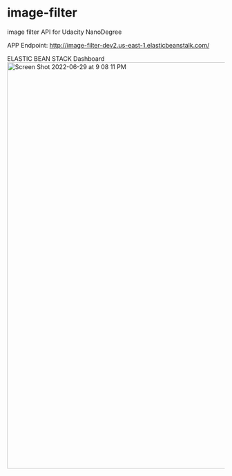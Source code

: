 
# image-filter
image filter API for Udacity NanoDegree

APP Endpoint: http://image-filter-dev2.us-east-1.elasticbeanstalk.com/

ELASTIC BEAN STACK Dashboard
<img width="941" alt="Screen Shot 2022-06-29 at 9 08 11 PM" src="https://user-images.githubusercontent.com/27797745/176538022-e286ee5d-2626-4dda-a47c-03f52880248c.png">

